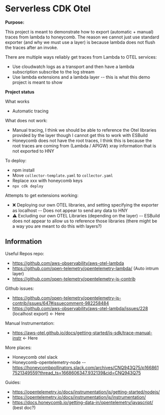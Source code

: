 # Serverless CDK Otel

**Purpose:**

This project is meant to demonstrate how to export (automatic + manual) traces from lambda to honeycomb. The reason we cannot just use standard exporter (and why we must use a layer) is because lambda does not flush the traces after an invoke. 

There are multiple ways reliably get traces from Lambda to OTEL services:
- Use cloudwatch logs as a transport and then have a lambda subscription subscribe to the log stream
- Use lambda extensions and a lambda layer -- this is what this demo project is meant to show

**Project status**

What works
- Automatic tracing

What does not work:
- Manual tracing, I think we should be able to reference the Otel libraries provided by the layer though I cannot get this to work with ESBuild
- Honeycomb does not have the root traces, I think this is because the root traces are coming from (Lambda / APIGW) xray information that is not exported to HNY

To deploy:
- npm install
- Move `collector-template.yaml` to `collector.yaml`
- Replace xxx with honeycomb keys
- `npx cdk deploy`

Attempts to get extensions working:
- ❌ Deploying our own OTEL libraries, and setting specifying the exporter as localhost -- Does not appear to send any data to HNY
- ⚠️ Excluding our own OTEL Libraries (depending on the layer) -- ESBuild does not appear to allow us to reference those libraries (there might be a way you are meant to do this with layers?)

## Information

Useful Repos repo:

- https://github.com/aws-observability/aws-otel-lambda
- https://github.com/open-telemetry/opentelemetry-lambda/ (Auto intrum layer)
- https://github.com/open-telemetry/opentelemetry-js-contrib

Github issues:
- https://github.com/open-telemetry/opentelemetry-js-contrib/issues/647#issuecomment-982258484
- https://github.com/aws-observability/aws-otel-lambda/issues/228 (localhost export) <- Here

Manual Instrumentation:

- https://aws-otel.github.io/docs/getting-started/js-sdk/trace-manual-instr <- Here


More places:
- Honeycomb otel slack
- Honeycomb-opentelemetry-node -- https://honeycombpollinators.slack.com/archives/CNQ943Q75/p1668617521349559?thread_ts=1668606347.932139&cid=CNQ943Q75


Guides:
- https://opentelemetry.io/docs/instrumentation/js/getting-started/nodejs/
- https://opentelemetry.io/docs/instrumentation/js/instrumentation/
- https://docs.honeycomb.io/getting-data-in/opentelemetry/javascript/ (best doc?)